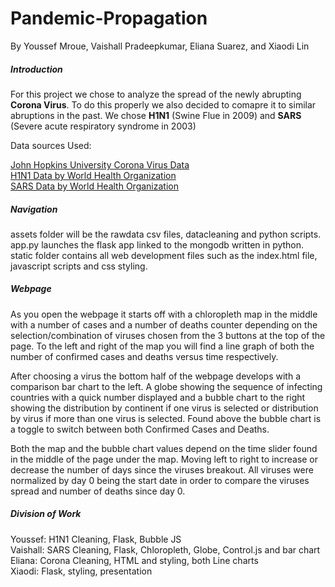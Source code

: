 # Pandemic-Propagation
By Youssef Mroue, Vaishall Pradeepkumar, Eliana Suarez, and Xiaodi Lin

##### Introduction
  For this project we chose to analyze the spread of the newly abrupting **Corona Virus**. To do this properly we also decided to comapre it to similar abruptions in the past. We chose **H1N1** (Swine Flue in 2009) and **SARS** (Severe acute respiratory syndrome in 2003)

Data sources Used:

[John Hopkins University Corona Virus Data](https://github.com/CSSEGISandData/COVID-19/)  
[H1N1 Data by World Health Organization](https://www.kaggle.com/de5d5fe61fcaa6ad7a66/pandemic-2009-h1n1-swine-flu-influenza-a-dataset)  
[SARS Data by World Health Organization](https://www.who.int/csr/sars/country/table/en/)

##### Navigation
assets folder will be the rawdata csv files, datacleaning and python scripts.  
app.py launches the flask app linked to the mongodb written in python.  
static folder contains all web development files such as the index.html file, javascript scripts and css styling.

##### Webpage
  As you open the webpage it starts off with a chloropleth map in the middle with a number of cases and a number of deaths counter depending on the selection/combination of viruses chosen from the 3 buttons at the top of the page. To the left and right of the map you will find a line graph of both the number of confirmed cases and deaths versus time respectively.  

  After choosing a virus the bottom half of the webpage develops with a comparison bar chart to the left. A globe showing the sequence of infecting countries with a quick number displayed and a bubble chart to the right showing the distribution by continent if one virus is selected or distribution by virus if more than one virus is selected. Found above the bubble chart is a toggle to switch between both Confirmed Cases and Deaths.  

  Both the map and the bubble chart values depend on the time slider found in the middle of the page under the map. Moving left to right to increase or decrease the number of days since the viruses breakout. All viruses were normalized by day 0 being the start date in order to compare the viruses spread and number of deaths since day 0.  
  
##### Division of Work
Youssef: H1N1 Cleaning, Flask, Bubble JS  
Vaishall: SARS Cleaning, Flask, Chloropleth, Globe, Control.js and bar chart  
Eliana: Corona Cleaning, HTML and styling, both Line charts  
Xiaodi: Flask, styling, presentation  
